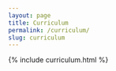 ```yaml
---
layout: page
title: Curriculum
permalink: /curriculum/
slug: curriculum
---
```


{% include curriculum.html %}
